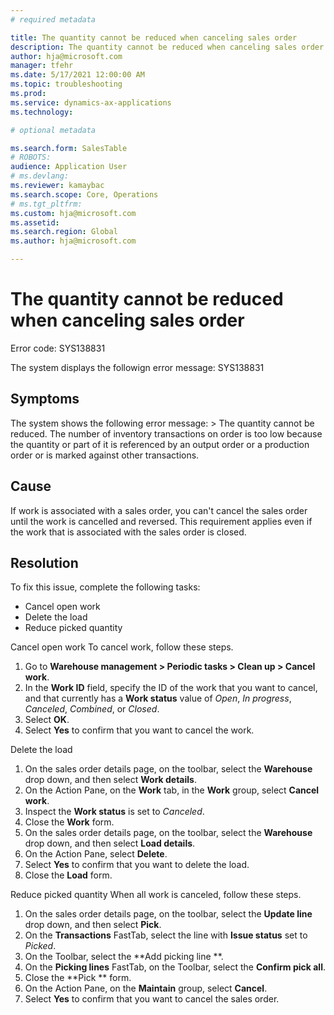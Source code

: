 ```yaml
---
# required metadata

title: The quantity cannot be reduced when canceling sales order
description: The quantity cannot be reduced when canceling sales order
author: hja@microsoft.com
manager: tfehr
ms.date: 5/17/2021 12:00:00 AM
ms.topic: troubleshooting
ms.prod: 
ms.service: dynamics-ax-applications
ms.technology: 

# optional metadata

ms.search.form: SalesTable
# ROBOTS: 
audience: Application User
# ms.devlang: 
ms.reviewer: kamaybac
ms.search.scope: Core, Operations
# ms.tgt_pltfrm: 
ms.custom: hja@microsoft.com
ms.assetid: 
ms.search.region: Global
ms.author: hja@microsoft.com

---
```


# The quantity cannot be reduced when canceling sales order

Error code: SYS138831

The system displays the followign error message:
	SYS138831



## Symptoms
The system shows the following error message: > The quantity cannot be reduced. The number of inventory transactions on order is too low because the quantity or part of it is referenced by an output order or a production order or is marked against other transactions.

## Cause
If work is associated with a sales order, you can't cancel the sales order until the work is cancelled and reversed. This requirement applies even if the work that is associated with the sales order is closed.

## Resolution
To fix this issue, complete the following tasks:
- Cancel open work
- Delete the load
- Reduce picked quantity 

Cancel open work
To cancel work, follow these steps.
1. Go to **Warehouse management \> Periodic tasks \> Clean up \> Cancel work**.
1. In the **Work ID** field, specify the ID of the work that you want to cancel, and that currently has a **Work status** value of *Open*, *In progress*, *Canceled*, *Combined*, or *Closed*.
1. Select **OK**.
1. Select **Yes** to confirm that you want to cancel the work.

Delete the load
1. On the sales order details page, on the toolbar, select the **Warehouse** drop down, and then select **Work details**.
1. On the Action Pane, on the **Work** tab, in the **Work** group, select **Cancel work**.
1. Inspect the **Work status** is set to *Canceled*.
1. Close the **Work** form.
1. On the sales order details page, on the toolbar, select the **Warehouse** drop down, and then select **Load details**.
1. On the Action Pane, select **Delete**.
1. Select **Yes** to confirm that you want to delete the load.
1. Close the **Load** form.

Reduce picked quantity
When all work is canceled, follow these steps.
1. On the sales order details page, on the toolbar, select the **Update line** drop down, and then select **Pick**.
1. On the **Transactions** FastTab, select the line with **Issue status** set to *Picked*.
1. On the Toolbar, select the **Add picking line **.
1. On the **Picking lines** FastTab, on the Toolbar, select the **Confirm pick all**.
1. Close the **Pick ** form.
1. On the Action Pane, on the **Maintain** group, select **Cancel**.
1. Select **Yes** to confirm that you want to cancel the sales order.



